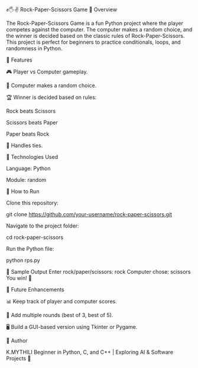 ✊🖐️✌️ Rock-Paper-Scissors Game
🔹 Overview

The Rock-Paper-Scissors Game is a fun Python project where the player competes against the computer. The computer makes a random choice, and the winner is decided based on the classic rules of Rock-Paper-Scissors. This project is perfect for beginners to practice conditionals, loops, and randomness in Python.

🔹 Features

🎮 Player vs Computer gameplay.

🎲 Computer makes a random choice.

🏆 Winner is decided based on rules:

Rock beats Scissors

Scissors beats Paper

Paper beats Rock

🤝 Handles ties.

🔹 Technologies Used

Language: Python

Module: random

🔹 How to Run

Clone this repository:

git clone https://github.com/your-username/rock-paper-scissors.git


Navigate to the project folder:

cd rock-paper-scissors


Run the Python file:

python rps.py

🔹 Sample Output
Enter rock/paper/scissors: rock
Computer chose: scissors
You win! 🎉

🔹 Future Enhancements

📊 Keep track of player and computer scores.

🔁 Add multiple rounds (best of 3, best of 5).

🖥️ Build a GUI-based version using Tkinter or Pygame.

👤 Author

K.MYTHILI
Beginner in Python, C, and C++ | Exploring AI & Software Projects 🚀

